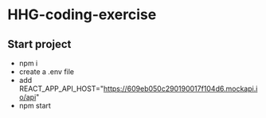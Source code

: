 # HHG-coding-exercise

## Start project

- npm i
- create a .env file
- add REACT_APP_API_HOST="https://609eb050c290190017f104d6.mockapi.io/api"
- npm start
